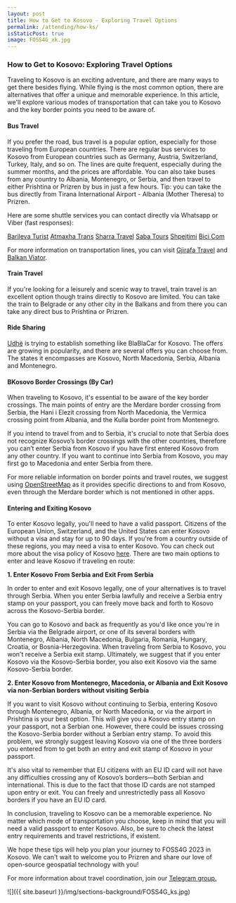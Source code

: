 ```yaml
---
layout: post
title: How to Get to Kosovo - Exploring Travel Options
permalink: /attending/how-ks/
isStaticPost: true
image: FOSS4G_xk.jpg
---
```


### How to Get to Kosovo: Exploring Travel Options

Traveling to Kosovo is an exciting adventure, and there are many ways to get there besides flying. While flying is the most common option, there are alternatives that offer a unique and memorable experience. In this article, we'll explore various modes of transportation that can take you to Kosovo and the key border points you need to be aware of.


#### Bus Travel

If you prefer the road, bus travel is a popular option, especially for those traveling from European countries. There are regular bus services to Kosovo from European countries such as Germany, Austria, Switzerland, Turkey, Italy, and so on. The lines are quite frequent, especially during the summer months, and the prices are affordable. You can also take buses from any country to Albania, Montenegro, or Serbia, and then travel to either Prishtina or Prizren by bus in just a few hours. Tip: you can take the bus directly from Tirana International Airport - Albania (Mother Theresa) to Prizren.

Here are some shuttle services you can contact directly via Whatsapp or Viber (fast responses): 

[Barileva Turist](https://barilevaworldwide.com/home)
[Atmaxha Trans](https://atmaxhatrans.com/web/)
[Sharra Travel](https://sharrtravel.com/en/home/)
[Saba Tours](https://www.sabagroup.eu/)
[Shpejtimi](https://www.shpejtimi.net/)
[Bici Com](https://www.facebook.com/bicicomreiseburo/)


For more information on transportation lines, you can visit [Gjirafa Travel](https://travel.gjirafa.com/) and [Balkan Viator](https://www.balkanviator.com/en/). 


#### Train Travel

If you're looking for a leisurely and scenic way to travel, train travel is an excellent option though trains directly to Kosovo are limited. You can take the train to Belgrade or any other city in the Balkans and from there you can take any direct bus to Prishtina or Prizren.


#### Ride Sharing

[Udhë](https://udhe.info/) is trying to establish something like BlaBlaCar for Kosovo. The offers are growing in popularity, and there are several offers you can choose from. The states it encompasses are Kosovo, North Macedonia, Serbia, Albania and Montenegro. 


#### BKosovo Border Crossings (By Car)

When traveling to Kosovo, it's essential to be aware of the key border crossings. The main points of entry are the Merdare border crossing from Serbia, the Hani i Elezit crossing from North Macedonia, the Vermica crossing point from Albania, and the Kulla border point from Montenegro. 

If you intend to travel from and to Serbia, it's crucial to note that Serbia does not recognize Kosovo’s border crossings with the other countries, therefore you can’t enter Serbia from Kosovo if you have first entered Kosovo from any other country. If you want to continue into Serbia from Kosovo, you may first go to Macedonia and enter Serbia from there.

For more reliable information on border points and travel routes, we suggest using [OpenStreetMap](https://www.openstreetmap.org) as it provides specific directions to and from Kosovo, even through the Merdare border which is not mentioned in other apps. 


#### Entering and Exiting Kosovo

To enter Kosovo legally, you'll need to have a valid passport. Citizens of the European Union, Switzerland, and the United States can enter Kosovo without a visa and stay for up to 90 days. If you're from a country outside of these regions, you may need a visa to enter Kosovo. You can check out more about the visa policy of Kosovo [here](https://en.wikipedia.org/wiki/Visa_policy_of_Kosovo). There are two main options to enter and leave Kosovo if traveling en route: 

  **1. Enter Kosovo From Serbia and Exit From Serbia**

In order to enter and exit Kosovo legally, one of your alternatives is to travel through Serbia. When you enter Serbia lawfully and receive a Serbia entry stamp on your passport, you can freely move back and forth to Kosovo across the Kosovo-Serbia border.

You can go to Kosovo and back as frequently as you'd like once you're in Serbia via the Belgrade airport, or one of its several borders with Montenegro, Albania, North Macedonia, Bulgaria, Romania, Hungary, Croatia, or Bosnia-Herzegovina. When traveling from Serbia to Kosovo, you won't receive a Serbia exit stamp. Ultimately, we suggest that if you enter Kosovo via the Kosovo-Serbia border, you also exit Kosovo via the same Kosovo-Serbia border.



  **2. Enter Kosovo from Montenegro, Macedonia, or Albania and Exit Kosovo via non-Serbian borders without visiting Serbia**

If you want to visit Kosovo without continuing to Serbia, entering Kosovo through Montenegro, Albania, or North Macedonia, or via the airport in Prishtina is your best option. This will give you a Kosovo entry stamp on your passport, not a Serbian one. However, there could be issues crossing the Kosovo-Serbia border without a Serbian entry stamp. To avoid this problem, we strongly suggest leaving Kosovo via one of the three borders you entered from to get both an entry and exit stamp of Kosovo in your passport.

It's also vital to remember that EU citizens with an EU ID card will not have any difficulties crossing any of Kosovo’s borders—both Serbian and international. This is due to the fact that those ID cards are not stamped upon entry or exit. You can freely and unrestrictedly pass all Kosovo borders if you have an EU ID card.

In conclusion, traveling to Kosovo can be a memorable experience. No matter which mode of transportation you choose, keep in mind that you will need a valid passport to enter Kosovo. Also, be sure to check the latest entry requirements and travel restrictions, if existent. 

We hope these tips will help you plan your journey to FOSS4G 2023 in Kosovo. We can't wait to welcome you to Prizren and share our love of open-source geospatial technology with you!


For more information about travel coordination, join our [Telegram group.](https://t.me/+65LzIZfojdIwODM8)


![]({{ site.baseurl }}/img/sections-background/FOSS4G_ks.jpg)
